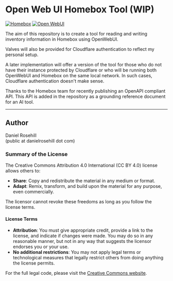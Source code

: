 # Open Web UI Homebox Tool (WIP)

[![Homebox](https://img.shields.io/badge/Homebox-Inventory%20Management-blue?style=flat-square&logo=github)](https://github.com/sysadminsmedia/homebox)
[![Open WebUI](https://img.shields.io/badge/Open%20WebUI-LLM%20Frontend-green?style=flat-square&logo=github)](https://github.com/open-webui/open-webui)

The aim of this repository is to create a tool for reading and writing inventory information in Homebox using OpenWebUI. 

Valves will also be provided for Cloudflare authentication to reflect my personal setup. 

A later implementation will offer a version of the tool for those who do not have their instance protected by Cloudflare or who will be running both OpenWebUI and Homebox on the same local network. In such cases, Cloudflare authentication doesn't make sense.

Thanks to the Homebox team for recently publishing an OpenAPI compliant API. This API is added in the repository as a grounding reference document for an AI tool.

---

## Author

Daniel Rosehill  
(public at danielrosehill dot com)

 

### Summary of the License
The Creative Commons Attribution 4.0 International (CC BY 4.0) license allows others to:
- **Share**: Copy and redistribute the material in any medium or format.
- **Adapt**: Remix, transform, and build upon the material for any purpose, even commercially.

The licensor cannot revoke these freedoms as long as you follow the license terms.

#### License Terms
- **Attribution**: You must give appropriate credit, provide a link to the license, and indicate if changes were made. You may do so in any reasonable manner, but not in any way that suggests the licensor endorses you or your use.
- **No additional restrictions**: You may not apply legal terms or technological measures that legally restrict others from doing anything the license permits.

For the full legal code, please visit the [Creative Commons website](https://creativecommons.org/licenses/by/4.0/legalcode).